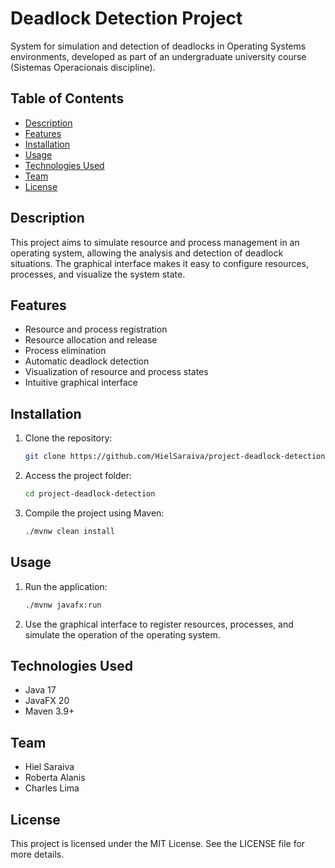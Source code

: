 # Deadlock Detection Project

System for simulation and detection of deadlocks in Operating Systems environments, developed as part of an undergraduate university course (Sistemas Operacionais discipline).

## Table of Contents
- [Description](#description)
- [Features](#features)
- [Installation](#installation)
- [Usage](#usage)
- [Technologies Used](#technologies-used)
- [Team](#team)
- [License](#license)

## Description
This project aims to simulate resource and process management in an operating system, allowing the analysis and detection of deadlock situations. The graphical interface makes it easy to configure resources, processes, and visualize the system state.

## Features
- Resource and process registration
- Resource allocation and release
- Process elimination
- Automatic deadlock detection
- Visualization of resource and process states
- Intuitive graphical interface

## Installation
1. Clone the repository:
   ```bash
   git clone https://github.com/HielSaraiva/project-deadlock-detection.git
   ```
2. Access the project folder:
   ```bash
   cd project-deadlock-detection
   ```
3. Compile the project using Maven:
   ```bash
   ./mvnw clean install
   ```

## Usage
1. Run the application:
   ```bash
   ./mvnw javafx:run
   ```
2. Use the graphical interface to register resources, processes, and simulate the operation of the operating system.

## Technologies Used
- Java 17
- JavaFX 20
- Maven 3.9+

## Team
- Hiel Saraiva
- Roberta Alanis
- Charles Lima

## License
This project is licensed under the MIT License. See the LICENSE file for more details.
